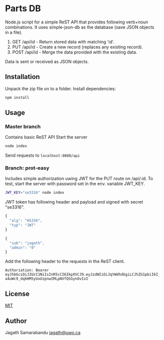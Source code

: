 # Parts DB

Node.js script for a simple ReST API that provides following verb+noun combinations. It uses simple-json-db as the database (save JSON objects in a file).

1. GET /api/id - Return stored data with matching 'id'.
2. PUT /api/id - Create a new record (replaces any existing record).
3. POST /api/id - Merge the data provided with the existing data.

Data is sent or received as JSON objects.

## Installation

Unpack the zip file on to a folder. Install dependencies:

```bash
npm install
```

## Usage

### Master branch

Contains basic ReST API
Start the server
```bash
node index
```

Send requests to `localhost:8080/api`

### Branch: prot-easy

Includes simple authorization uwing JWT for the PUT route on /api/:id. To test, start the server with password set in the env. variable JWT_KEY.
```bash
JWT_KEY="se3316" node index
```

JWT token has following header and payload and signed with secret "se3316".
```javascript
{
  "alg": "HS256",
  "typ": "JWT"
}

{
  "sub": "jagath",
  "admin": "0"
}
```
Add the following header to the requests in the ReST client.
```
Authoriation: Bearer eyJhbGciOiJIUzI1NiIsInR5cCI6IkpXVCJ9.eyJzdWIiOiJqYWdhdGgiLCJhZG1pbiI6IjAifQ._dtK-a4uWc9_dqkHM5yUxUzpnwIMLpNVfQSGynOvIxI
```
## License
[MIT](https://choosealicense.com/licenses/mit/)

## Author
Jagath Samarabandu <jagath@uwo.ca>